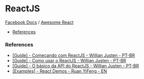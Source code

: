 # ReactJS
[Facebook Docs](http://facebook.github.io/react/docs/getting-started.html) / [Awesome React](https://github.com/enaqx/awesome-react)

>

- [References](#references)

### References
- [[Guide] - Começando com ReactJS - Willian Justen - PT-BR](http://willianjusten.com.br/comecando-com-react/)
- [[Guide] - Como usar o ReactJS - Willian Justen - PT-BR](http://willianjusten.com.br/como-usar-o-reactjs/)
- [[Guide] - O básico da API do ReactJS - Willian Justen - PT-BR](http://willianjusten.com.br/o-basico-da-api-do-reactjs/)
- [[Examples] - React Demos - Ruan YiFeng - EN](https://github.com/ruanyf/react-demos)
